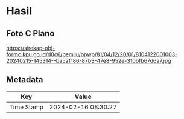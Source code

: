 # Hasil

## Foto C Plano

https://sirekap-obj-formc.kpu.go.id/d0c6/pemilu/ppwp/81/04/12/20/01/8104122001003-20240215-145314--ba52f186-87b3-47e8-952e-310bfb67d6a7.jpg


## Metadata

| Key        | Value               |
| ---------- | ------------------- |
| Time Stamp | 2024-02-16 08:30:27 |



